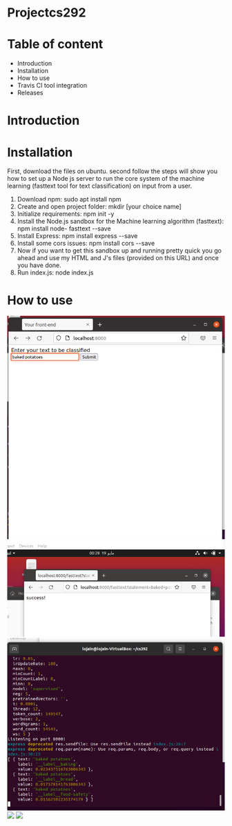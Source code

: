 # Projectcs292
# Table of content
- Introduction
- Installation
- How to use
- Travis CI tool integration
- Releases

# Introduction
# Installation
First, download the  files on ubuntu. second follow the steps will show you how to set up a Node js server to run the core system of the machine learning (fasttext tool for text classification) on input from a user.
1.	Download npm: sudo apt install npm
2.	Create and open project folder: mkdir [your choice name]
3.	Initialize requirements: npm init -y
4.	Install the Node.js sandbox for the Machine learning algorithm (fasttext): npm install node- fasttext --save
5.	Install Express: npm install express --save
6.	Install some cors issues: npm install cors --save
7.	Now if you want to get this sandbox up and running pretty quick you go ahead and use my HTML and J's files (provided on this URL) and once you have done.
8.	Run index.js: node index.js

# How to use 
![](cscl.png)
![](cssu.png)
![](cstr.png)
<img src="images/cscl.png">
<img src="images/cssu.png">
